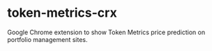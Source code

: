 # token-metrics-crx
Google Chrome extension to show Token Metrics price prediction on portfolio management sites.
